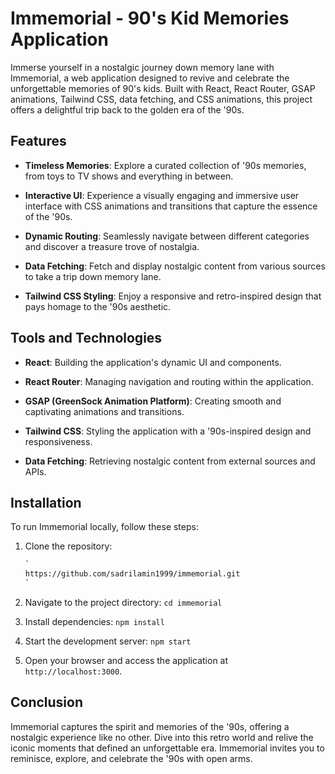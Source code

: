 # Immemorial - 90's Kid Memories Application

Immerse yourself in a nostalgic journey down memory lane with Immemorial, a web application designed to revive and celebrate the unforgettable memories of 90's kids. Built with React, React Router, GSAP animations, Tailwind CSS, data fetching, and CSS animations, this project offers a delightful trip back to the golden era of the '90s.

## Features

- **Timeless Memories**: Explore a curated collection of '90s memories, from toys to TV shows and everything in between.

- **Interactive UI**: Experience a visually engaging and immersive user interface with CSS animations and transitions that capture the essence of the '90s.

- **Dynamic Routing**: Seamlessly navigate between different categories and discover a treasure trove of nostalgia.

- **Data Fetching**: Fetch and display nostalgic content from various sources to take a trip down memory lane.

- **Tailwind CSS Styling**: Enjoy a responsive and retro-inspired design that pays homage to the '90s aesthetic.

## Tools and Technologies

- **React**: Building the application's dynamic UI and components.

- **React Router**: Managing navigation and routing within the application.

- **GSAP (GreenSock Animation Platform)**: Creating smooth and captivating animations and transitions.

- **Tailwind CSS**: Styling the application with a '90s-inspired design and responsiveness.

- **Data Fetching**: Retrieving nostalgic content from external sources and APIs.


## Installation

To run Immemorial locally, follow these steps:

1. Clone the repository:

   ```bash
   `
   https://github.com/sadrilamin1999/immemorial.git
   `
2. Navigate to the project directory:
   `
   cd immemorial
   `
4. Install dependencies:
   `
   npm install
   `
4. Start the development server:
   `
   npm start
   `
6. Open your browser and access the application at `http://localhost:3000`.
   
## Conclusion
Immemorial captures the spirit and memories of the '90s, offering a nostalgic experience like no other. Dive into this retro world and relive the iconic moments that defined an unforgettable era. Immemorial invites you to reminisce, explore, and celebrate the '90s with open arms.
